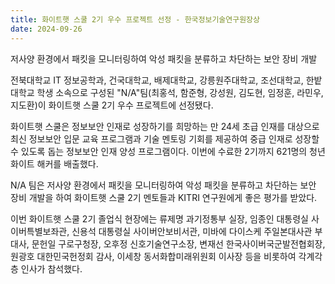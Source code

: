 ```yaml
---
title: 화이트햇 스쿨 2기 우수 프로젝트 선정 - 한국정보기술연구원장상
date: 2024-09-26
---
```

저사양 환경에서 패킷을 모니터링하여 악성 패킷을 분류하고 차단하는 보안 장비 개발


<!--more-->

전북대학교 IT 정보공학과, 건국대학교, 배제대학교, 강릉원주대학교, 조선대학교, 한밭대학교 학생 소속으로 구성된 "N/A"팀(최홍석, 함준형, 강성원, 김도현, 임정훈, 라민우, 지도환)이 화이트햇 스쿨 2기 우수 프로젝트에 선정됐다.

화이트햇 스쿨은 정보보안 인재로 성장하기를 희망하는 만 24세 초급 인재를 대상으로 최신 정보보안 입문 교육 프로그램과 기술 멘토링 기회를 제공하여 중급 인재로 성장할 수 있도록 돕는 정보보안 인재 양성 프로그램이다. 이번에 수료한 2기까지 621명의 청년 화이트 해커를 배출했다. 

N/A 팀은 저사양 환경에서 패킷을 모니터링하여 악성 패킷을 분류하고 차단하는 보안 장비 개발을 하여 화이트햇 스쿨 2기 멘토들과 KITRI 연구원에게 좋은 평가를 받았다.

이번 화이트햇 스쿨 2기 졸업식 현장에는 류제명 과기정통부 실장, 임종인 대통령실 사이버특별보좌관, 신용석 대통령실 사이버안보비서관, 미바에 다이스케 주일본대사관 부대사, 문헌일 구로구청장, 오후정 신호기술연구소장, 변재선 한국사이버국군발전협회장, 원광호 대한민국헌정회 감사, 이세창 동서화합미래위원회 이사장 등을 비롯하여 각계각층 인사가 참석했다. 